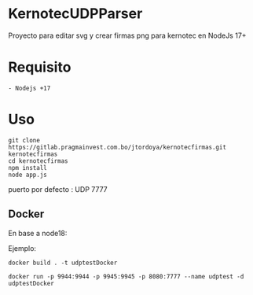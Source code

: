 # KernotecUDPParser

Proyecto para editar svg y crear firmas png para kernotec en NodeJs 17+

# Requisito 
    - Nodejs +17
# Uso

```
git clone https://gitlab.pragmainvest.com.bo/jtordoya/kernotecfirmas.git kernotecfirmas
cd kernotecfirmas
npm install
node app.js
```

puerto por defecto :  UDP 7777

## Docker

En base a node18:

Ejemplo:

`docker build . -t udptestDocker`

`docker run -p 9944:9944 -p 9945:9945 -p 8080:7777 --name udptest -d udptestDocker`
